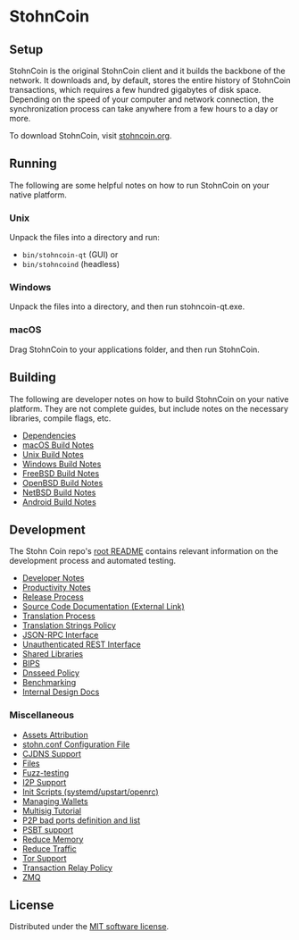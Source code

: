 StohnCoin
=============

Setup
---------------------
StohnCoin is the original StohnCoin client and it builds the backbone of the network. It downloads and, by default, stores the entire history of StohnCoin transactions, which requires a few hundred gigabytes of disk space. Depending on the speed of your computer and network connection, the synchronization process can take anywhere from a few hours to a day or more.

To download StohnCoin, visit [stohncoin.org](https://stohncoin.org/).

Running
---------------------
The following are some helpful notes on how to run StohnCoin on your native platform.

### Unix

Unpack the files into a directory and run:

- `bin/stohncoin-qt` (GUI) or
- `bin/stohncoind` (headless)

### Windows

Unpack the files into a directory, and then run stohncoin-qt.exe.

### macOS

Drag StohnCoin to your applications folder, and then run StohnCoin.

Building
---------------------
The following are developer notes on how to build StohnCoin on your native platform. They are not complete guides, but include notes on the necessary libraries, compile flags, etc.

- [Dependencies](dependencies.md)
- [macOS Build Notes](build-osx.md)
- [Unix Build Notes](build-unix.md)
- [Windows Build Notes](build-windows.md)
- [FreeBSD Build Notes](build-freebsd.md)
- [OpenBSD Build Notes](build-openbsd.md)
- [NetBSD Build Notes](build-netbsd.md)
- [Android Build Notes](build-android.md)

Development
---------------------
The Stohn Coin repo's [root README](/README.md) contains relevant information on the development process and automated testing.

- [Developer Notes](developer-notes.md)
- [Productivity Notes](productivity.md)
- [Release Process](release-process.md)
- [Source Code Documentation (External Link)](https://doxygen.bitcoincore.org/)
- [Translation Process](translation_process.md)
- [Translation Strings Policy](translation_strings_policy.md)
- [JSON-RPC Interface](JSON-RPC-interface.md)
- [Unauthenticated REST Interface](REST-interface.md)
- [Shared Libraries](shared-libraries.md)
- [BIPS](bips.md)
- [Dnsseed Policy](dnsseed-policy.md)
- [Benchmarking](benchmarking.md)
- [Internal Design Docs](design/)

### Miscellaneous
- [Assets Attribution](assets-attribution.md)
- [stohn.conf Configuration File](bitcoin-conf.md)
- [CJDNS Support](cjdns.md)
- [Files](files.md)
- [Fuzz-testing](fuzzing.md)
- [I2P Support](i2p.md)
- [Init Scripts (systemd/upstart/openrc)](init.md)
- [Managing Wallets](managing-wallets.md)
- [Multisig Tutorial](multisig-tutorial.md)
- [P2P bad ports definition and list](p2p-bad-ports.md)
- [PSBT support](psbt.md)
- [Reduce Memory](reduce-memory.md)
- [Reduce Traffic](reduce-traffic.md)
- [Tor Support](tor.md)
- [Transaction Relay Policy](policy/README.md)
- [ZMQ](zmq.md)

License
---------------------
Distributed under the [MIT software license](/COPYING).
